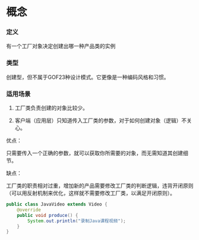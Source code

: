 # 概念

### 定义

有一个工厂对象决定创建出哪一种产品类的实例

### 类型

创建型，但不属于GOF23种设计模式。它更像是一种编码风格和习惯。

### 适用场景

1. 工厂类负责创建的对象比较少。

2. 客户端（应用层）只知道传入工厂类的参数，对于如何创建对象（逻辑）不关心。

优点：

只需要传入一个正确的参数，就可以获取你所需要的对象，而无需知道其创建细节。

缺点：

工厂类的职责相对过重，增加新的产品需要修改工厂类的判断逻辑，违背开闭原则（可以用反射机制来优化，这样就不需要修改工厂类，以满足开闭原则）。



```java
public class JavaVideo extends Video {
	@override
	public void produce() {
		System.out.println("录制Java课程视频");
	}
}
```

